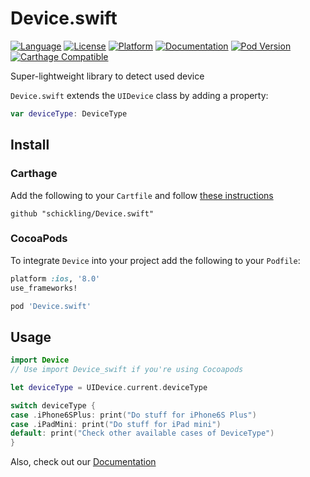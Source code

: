 # Device.swift

[![Language][lang-image]][lang-url]
[![License][license-image]][license-url]
[![Platform][platform-image]][cocoapod-url]
[![Documentation][docs-image]][docs-url]
[![Pod Version][pod-version-image]][cocoapod-url]
[![Carthage Compatible][carthage-image]][carthage-url]

Super-lightweight library to detect used device

`Device.swift` extends the `UIDevice` class by adding a property:

```swift
var deviceType: DeviceType
```

## Install

### Carthage

Add the following to your `Cartfile` and follow [these instructions](https://github.com/Carthage/Carthage#adding-frameworks-to-an-application)

```
github "schickling/Device.swift"
```

### CocoaPods

To integrate `Device` into your project add the following to your `Podfile`:

```ruby
platform :ios, '8.0'
use_frameworks!

pod 'Device.swift'
```


## Usage

```swift
import Device
// Use import Device_swift if you're using Cocoapods

let deviceType = UIDevice.current.deviceType

switch deviceType {
case .iPhone6SPlus: print("Do stuff for iPhone6S Plus")
case .iPadMini: print("Do stuff for iPad mini")
default: print("Check other available cases of DeviceType")
}
```

Also, check out our [Documentation][docs-url]



[carthage-image]: https://img.shields.io/badge/Carthage-compatible-4BC51D.svg
[docs-image]: https://img.shields.io/cocoapods/metrics/doc-percent/Device.swift.svg
[lang-image]: https://img.shields.io/badge/swift-3.0-orange.svg
[license-image]: https://img.shields.io/github/license/schickling/Device.swift.svg
[platform-image]: https://img.shields.io/cocoapods/p/Device.swift.svg
[pod-version-image]: https://img.shields.io/cocoapods/v/Device.swift.svg


[carthage-url]: https://github.com/Carthage/Carthage
[cocoapod-url]: http://cocoapods.org/pods/Device.swift
[docs-url]: http://cocoadocs.org/docsets/Device.swift
[homepage-url]: https://github.com/schickling/Device.swift.svg
[lang-url]: https://swift.org/
[license-url]: LICENSE
